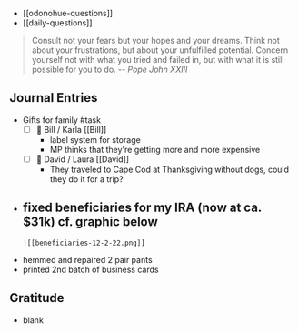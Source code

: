 - [[odonohue-questions]]
- [[daily-questions]]

> Consult not your fears but your hopes and your dreams. Think not about your frustrations, but about your unfulfilled potential. Concern yourself not with what you tried and failed in, but with what it is still possible for you to do.
> -- <cite>Pope John XXIII</cite>

## Journal Entries
- Gifts for family #task
	-  [ ] 📅 Bill / Karla [[Bill]]
		- label system for storage 
		- MP thinks that they're getting more and more expensive
	-  [ ] 🛫 David / Laura [[David]]
		- They traveled to Cape Cod at Thanksgiving without dogs, could they do it for a trip?
- fixed beneficiaries for my IRA (now at ca. $31k) cf. graphic below
	- 
	  ![[beneficiaries-12-2-22.png]]
- hemmed and repaired 2 pair pants
- printed 2nd batch of business cards
## Gratitude
- blank


